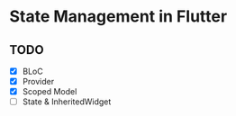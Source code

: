 # State Management in Flutter

## TODO

- [x] BLoC
- [x] Provider
- [x] Scoped Model
- [ ] State & InheritedWidget
